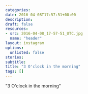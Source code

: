 ```yaml
---
categories:
date: 2016-04-08T17:57:51+00:00
description:
draft: false
resources:
- src: 2016-04-08_17-57-51_UTC.jpg
  name: "header"
layout: instagram
options:
  unlisted: false
stories:
subtitle:
title: "3 O'clock in the morning"
tags: []
---
```


"3 O'clock in the morning"

